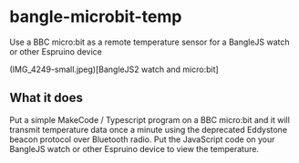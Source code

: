 # bangle-microbit-temp
Use a BBC micro:bit as a remote temperature sensor for a BangleJS watch or other Espruino device

(IMG_4249-small.jpeg)[BangleJS2 watch and micro:bit]

## What it does
Put a simple MakeCode / Typescript program on a BBC micro:bit and it will transmit temperature data once a minute using the deprecated Eddystone beacon protocol over Bluetooth radio. 
Put the JavaScript code on your BangleJS watch or other Espruino device to view the temperature.
